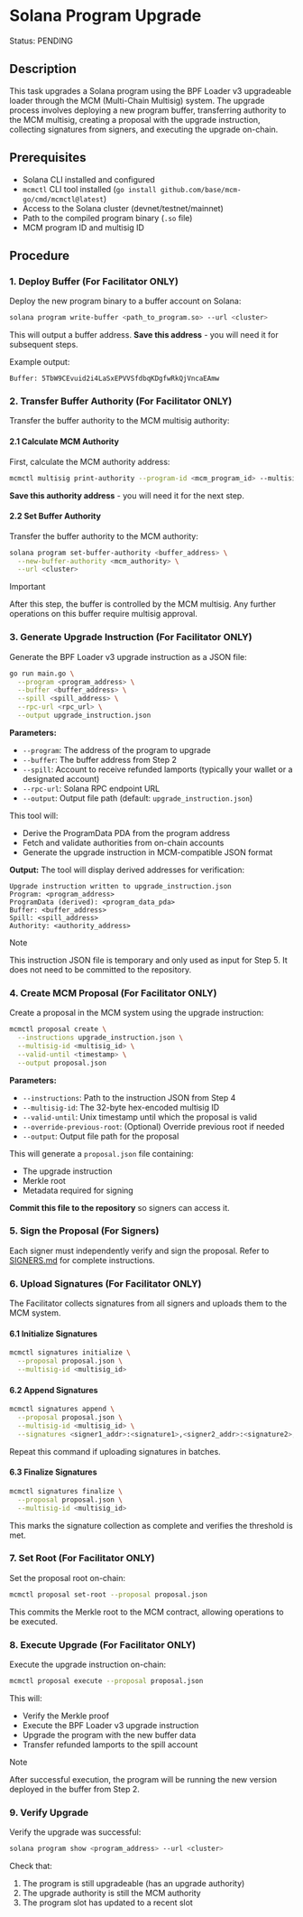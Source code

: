 # Solana Program Upgrade

Status: PENDING

## Description

This task upgrades a Solana program using the BPF Loader v3 upgradeable loader through the MCM (Multi-Chain Multisig) system. The upgrade process involves deploying a new program buffer, transferring authority to the MCM multisig, creating a proposal with the upgrade instruction, collecting signatures from signers, and executing the upgrade on-chain.

## Prerequisites

- Solana CLI installed and configured
- `mcmctl` CLI tool installed (`go install github.com/base/mcm-go/cmd/mcmctl@latest`)
- Access to the Solana cluster (devnet/testnet/mainnet)
- Path to the compiled program binary (`.so` file)
- MCM program ID and multisig ID

## Procedure

### 1. Deploy Buffer (For Facilitator ONLY)

Deploy the new program binary to a buffer account on Solana:

```bash
solana program write-buffer <path_to_program.so> --url <cluster>
```

This will output a buffer address. **Save this address** - you will need it for subsequent steps.

Example output:
```
Buffer: 5TbW9CEvuid2i4LaSxEPVVSfdbqKDgfwRkQjVncaEAmw
```

### 2. Transfer Buffer Authority (For Facilitator ONLY)

Transfer the buffer authority to the MCM multisig authority:

#### 2.1 Calculate MCM Authority

First, calculate the MCM authority address:

```bash
mcmctl multisig print-authority --program-id <mcm_program_id> --multisig-id <multisig_id>
```

**Save this authority address** - you will need it for the next step.

#### 2.2 Set Buffer Authority

Transfer the buffer authority to the MCM authority:

```bash
solana program set-buffer-authority <buffer_address> \
  --new-buffer-authority <mcm_authority> \
  --url <cluster>
```

> [!IMPORTANT]
> After this step, the buffer is controlled by the MCM multisig. Any further operations on this buffer require multisig approval.

### 3. Generate Upgrade Instruction (For Facilitator ONLY)

Generate the BPF Loader v3 upgrade instruction as a JSON file:

```bash
go run main.go \
  --program <program_address> \
  --buffer <buffer_address> \
  --spill <spill_address> \
  --rpc-url <rpc_url> \
  --output upgrade_instruction.json
```

**Parameters:**
- `--program`: The address of the program to upgrade
- `--buffer`: The buffer address from Step 2
- `--spill`: Account to receive refunded lamports (typically your wallet or a designated account)
- `--rpc-url`: Solana RPC endpoint URL
- `--output`: Output file path (default: `upgrade_instruction.json`)

This tool will:
- Derive the ProgramData PDA from the program address
- Fetch and validate authorities from on-chain accounts
- Generate the upgrade instruction in MCM-compatible JSON format

**Output:**
The tool will display derived addresses for verification:
```
Upgrade instruction written to upgrade_instruction.json
Program: <program_address>
ProgramData (derived): <program_data_pda>
Buffer: <buffer_address>
Spill: <spill_address>
Authority: <authority_address>
```

> [!NOTE]
> This instruction JSON file is temporary and only used as input for Step 5. It does not need to be committed to the repository.

### 4. Create MCM Proposal (For Facilitator ONLY)

Create a proposal in the MCM system using the upgrade instruction:

```bash
mcmctl proposal create \
  --instructions upgrade_instruction.json \
  --multisig-id <multisig_id> \
  --valid-until <timestamp> \
  --output proposal.json
```

**Parameters:**
- `--instructions`: Path to the instruction JSON from Step 4
- `--multisig-id`: The 32-byte hex-encoded multisig ID
- `--valid-until`: Unix timestamp until which the proposal is valid
- `--override-previous-root`: (Optional) Override previous root if needed
- `--output`: Output file path for the proposal

This will generate a `proposal.json` file containing:
- The upgrade instruction
- Merkle root
- Metadata required for signing

**Commit this file to the repository** so signers can access it.

### 5. Sign the Proposal (For Signers)

Each signer must independently verify and sign the proposal. Refer to [SIGNERS.md](./SIGNERS.md) for complete instructions.

### 6. Upload Signatures (For Facilitator ONLY)

The Facilitator collects signatures from all signers and uploads them to the MCM system.

#### 6.1 Initialize Signatures

```bash
mcmctl signatures initialize \
  --proposal proposal.json \
  --multisig-id <multisig_id>
```

#### 6.2 Append Signatures

```bash
mcmctl signatures append \
  --proposal proposal.json \
  --multisig-id <multisig_id> \
  --signatures <signer1_addr>:<signature1>,<signer2_addr>:<signature2>,...
```

Repeat this command if uploading signatures in batches.

#### 6.3 Finalize Signatures

```bash
mcmctl signatures finalize \
  --proposal proposal.json \
  --multisig-id <multisig_id>
```

This marks the signature collection as complete and verifies the threshold is met.

### 7. Set Root (For Facilitator ONLY)

Set the proposal root on-chain:

```bash
mcmctl proposal set-root --proposal proposal.json
```

This commits the Merkle root to the MCM contract, allowing operations to be executed.

### 8. Execute Upgrade (For Facilitator ONLY)

Execute the upgrade instruction on-chain:

```bash
mcmctl proposal execute --proposal proposal.json
```

This will:
- Verify the Merkle proof
- Execute the BPF Loader v3 upgrade instruction
- Upgrade the program with the new buffer data
- Transfer refunded lamports to the spill account

> [!NOTE]
> After successful execution, the program will be running the new version deployed in the buffer from Step 2.

### 9. Verify Upgrade

Verify the upgrade was successful:

```bash
solana program show <program_address> --url <cluster>
```

Check that:
1. The program is still upgradeable (has an upgrade authority)
2. The upgrade authority is still the MCM authority
3. The program slot has updated to a recent slot

